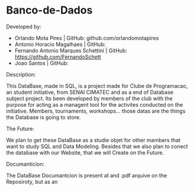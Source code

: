 # Banco-de-Dados

Developed by:
- Orlando Mota Pires | GitHub: github.com/orlandomotapires
- Antonio Horacio Magalhaes | GitHub:
- Fernando Antonio Marques Schettini | GitHub: https://github.com/FernandoSchett
- Joao Santos | GitHub:

Description:

This DataBase, made in SQL, is a project made for Clube de Programacao, an student initiative, from SENAI CIMATEC and as a end of Database subject project. Its been developed by members of the club with the purpose for acting as a managent tool for the activites conducted on the initiative. Members, tournaments, workshops... those datas are the things the Database is going to store.


The Future:

We plan to get these DataBase as a studie objet for other mambers that want to study SQL and Data Modeling.  Besides that we also plan to conect the database with our Website, that we will Create on the Future. 

Documanticion:

The DataBase Documantcion is present at and .pdf arquive on the Reposiroty, but as an 
